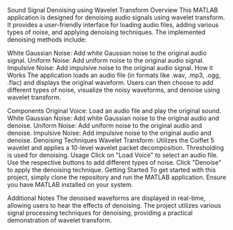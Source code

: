 Sound Signal Denoising using Wavelet Transform
Overview
This MATLAB application is designed for denoising audio signals using wavelet transform. It provides a user-friendly interface for loading audio files, adding various types of noise, and applying denoising techniques. The implemented denoising methods include:

White Gaussian Noise: Add white Gaussian noise to the original audio signal.
Uniform Noise: Add uniform noise to the original audio signal.
Impulsive Noise: Add impulsive noise to the original audio signal.
How it Works
The application loads an audio file (in formats like .wav, .mp3, .ogg, .flac) and displays the original waveform. Users can then choose to add different types of noise, visualize the noisy waveforms, and denoise using wavelet transform.

Components
Original Voice: Load an audio file and play the original sound.
White Gaussian Noise: Add white Gaussian noise to the original audio and denoise.
Uniform Noise: Add uniform noise to the original audio and denoise.
Impulsive Noise: Add impulsive noise to the original audio and denoise.
Denoising Techniques
Wavelet Transform: Utilizes the Coiflet 5 wavelet and applies a 10-level wavelet packet decomposition. Thresholding is used for denoising.
Usage
Click on "Load Voice" to select an audio file.
Use the respective buttons to add different types of noise.
Click "Denoise" to apply the denoising technique.
Getting Started
To get started with this project, simply clone the repository and run the MATLAB application. Ensure you have MATLAB installed on your system.

Additional Notes
The denoised waveforms are displayed in real-time, allowing users to hear the effects of denoising.
The project utilizes various signal processing techniques for denoising, providing a practical demonstration of wavelet transform.
